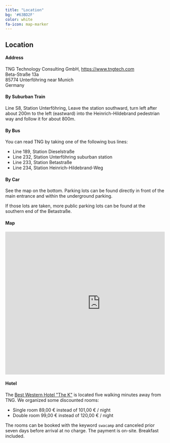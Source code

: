 ```yaml
---
title: "Location"
bg: '#63BD2F'
color: white
fa-icon: map-marker
---
```


## Location

#### Address

<p>TNG Technology Consulting GmbH, <a href="https://www.tngtech.com">https://www.tngtech.com</a><br/>
Beta-Straße 13a<br/>
85774 Unterföhring near Munich<br/>
Germany</p>


#### By Suburban Train

Line S8, Station Unterföhring,
Leave the station southward, turn left after about 200m to the left (eastward) into the Heinrich-Hildebrand pedestrian way and follow it for about 800m.


#### By Bus

You can read TNG by taking one of the following bus lines:

* Line 189, Station Dieselstraße
* Line 232, Station Unterföhring suburban station
* Line 233, Station Betastraße
* Line 234, Station Heinrich-Hildebrand-Weg


#### By Car

See the map on the bottom. Parking lots can be found directly in front of the main entrance and within the underground parking.

If those lots are taken, more public parking lots can be found at the southern end of the Betastraße. 


#### Map

<div style="overflow:hidden">
<iframe  src="https://www.google.com/maps/embed?pb=!1m18!1m12!1m3!1d2660.0598112052485!2d11.652588151496799!3d48.18619907912538!2m3!1f0!2f0!3f0!3m2!1i1024!2i768!4f13.1!3m3!1m2!1s0x479e74c74cfca785%3A0xb774bd7390f72580!2sTNG+Technology+Consulting+GmbH!5e0!3m2!1sde!2sde!4v1487967991164" width="600" height="450" frameborder="0" style="border:0;display:block;margin:0 auto;" allowfullscreen></iframe>
</div>

#### Hotel

The <a href="http://www.hotel-the-k.de">Best Western Hotel "The K"</a> is located five walking minutes away from TNG. We organized some discounted rooms:

* Single room 89,00 € instead of 101,00 € / night
* Double room 99,00 € instead of 120,00 € / night

The rooms can be booked with the keyword ```swacamp``` and canceled prior seven days before arrival at no charge. The payment is on-site. Breakfast included.
